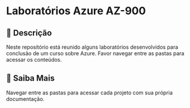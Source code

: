 # Laboratórios Azure AZ-900

## 📒 Descrição
Neste repositório está reunido alguns laboratórios desenvolvidos para conclusão de um curso sobre Azure. 
Favor navegar entre as pastas para acessar os conteúdos.

## 🔎 Saiba Mais
Navegar entre as pastas para acessar cada projeto com sua própria documentação.

